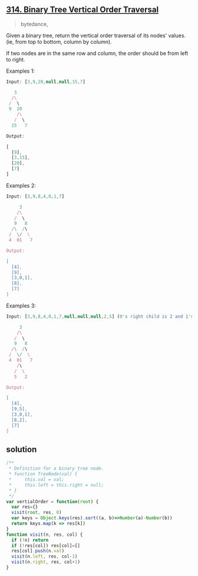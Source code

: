 ## [314. Binary Tree Vertical Order Traversal](https://leetcode.com/problems/binary-tree-vertical-order-traversal)
> bytedance,

Given a binary tree, return the vertical order traversal of its nodes' values. (ie, from top to bottom, column by column).

If two nodes are in the same row and column, the order should be from left to right.

Examples 1:
```js
Input: [3,9,20,null,null,15,7]

   3
  /\
 /  \
 9  20
    /\
   /  \
  15   7 

Output:

[
  [9],
  [3,15],
  [20],
  [7]
]
```
Examples 2:
```js
Input: [3,9,8,4,0,1,7]

     3
    /\
   /  \
   9   8
  /\  /\
 /  \/  \
 4  01   7

Output:

[
  [4],
  [9],
  [3,0,1],
  [8],
  [7]
]
```
Examples 3:
```js
Input: [3,9,8,4,0,1,7,null,null,null,2,5] (0's right child is 2 and 1's left child is 5)

     3
    /\
   /  \
   9   8
  /\  /\
 /  \/  \
 4  01   7
    /\
   /  \
   5   2

Output:

[
  [4],
  [9,5],
  [3,0,1],
  [8,2],
  [7]
]
```

## solution

```js
/**
 * Definition for a binary tree node.
 * function TreeNode(val) {
 *     this.val = val;
 *     this.left = this.right = null;
 * }
 */
var vertialOrder = function(root) {
  var res={}
  visit(root, res, 0)
  var keys = Object.keys(res).sort((a, b)=>Number(a)-Number(b))
  return keys.map(k => res[k])
}
function visit(n, res, col) {
  if (!n) return
  if (!res[col]) res[col]=[]
  res[col].push(n.val)
  visit(n.left, res, col-1)
  visit(n.right, res, col+1)
}
```
